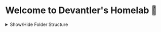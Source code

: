 # Welcome to Devantler's Homelab 🚀

<details>
  <summary>Show/Hide Folder Structure</summary>

<!-- readme-tree start -->
```
.
├── .github
│   ├── scripts
│   └── workflows
├── .vscode
├── k8s
│   ├── apps
│   └── clusters
│       └── docker
│           ├── flux
│           ├── infrastructure
│           │   ├── configs
│           │   └── services
│           └── variables
├── ksail
├── oci-artifacts
├── pulumi
├── scripts
└── talos
    ├── cluster
    ├── controlplane
    └── worker

21 directories
```
<!-- readme-tree end -->

</details>
